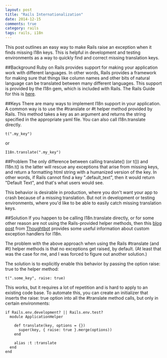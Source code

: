 ```yaml
---
layout: post
title: "Rails Internationalization"
date: 2014-12-15
comments: true
category: rails
tags: rails, i18n
---
```

This post outlines an easy way to make Rails raise an exception when it finds
missing I18n keys. This is helpful in development and testing environments as a
way to quickly find and correct missing translation keys.

##Background
Ruby on Rails provides support for making your application work with different
languages. In other words, Rails provides a framework for making sure that
things like column names and other bits of natural language can be translated
between many different languages. This support is provided by the I18n gem,
which is included with Rails. The Rails Guide for this is 
[here](http://guides.rubyonrails.org/i18n.html).

##Keys
There are many ways to implement I18n support in your application. A common way
is to use the #translate or #t helper method provided by Rails. This method
takes a key as an argument and returns the string specified in the appropriate
yaml file. You can also call I18n.translate directly.

    t(".my_key")

or 

    I18n.translate(".my_key")

##Problem
The only difference between calling translate() (or t()) and I18n.t() is the latter
will rescue any exceptions
that arise from missing keys, and return a formatting html string with a
humanized version of the key. In other words, if Rails cannot find a key
".default_text", then it would return "Default Text", and that's what users would
see.

This behavior is desirable in production, where you don't want your app to crash
because of a missing translation. But not in development or testing
environments, where you'd like to be able to easily catch missing translation
keys.


##Solution
If you happen to be calling I18n.translate directly, or for some other reason
are not using the Rails-provided helper methods, then this 
[blog post](http://robots.thoughtbot.com/foolproof-i18n-setup-in-rails) from
[Thoughtbot](http://thoughtbot.com/) provides some useful information about
custom exception handlers for I18n.

The problem with the above approach when using the Rails #translate (and #t)
helper methods is that no exceptions get raised, by default. (At least that was 
the case for me, and I was forced to figure out another solution.)

The solution is to explicitly enable this behavior by passing the option 
raise: true to the helper method:

    t(".some_key", raise: true)

This works, but it requires a lot of repetition and is hard to apply to an
existing code base. To automate this, you can create an initializer that inserts
the raise: true option into all the #translate method calls, but only in certain
environments:

    if Rails.env.development? || Rails.env.test?
      module ApplicationHelper

        def translate(key, options = {})
          super(key, { raise: true }.merge(options))
        end

        alias :t :translate
      end
    end




